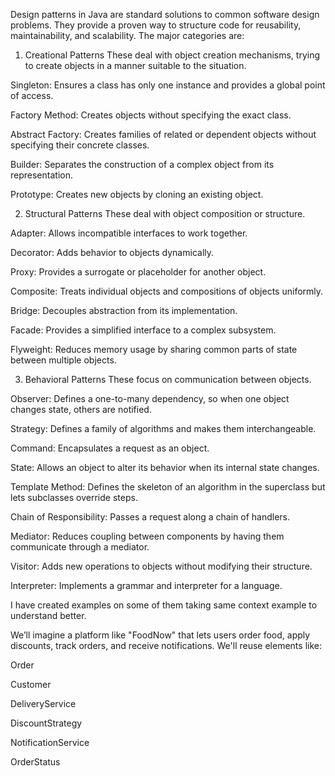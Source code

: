 Design patterns in Java are standard solutions to common software design problems. They provide a proven way to structure code for reusability, maintainability, and scalability. The major categories are:

1. Creational Patterns
These deal with object creation mechanisms, trying to create objects in a manner suitable to the situation.

Singleton: Ensures a class has only one instance and provides a global point of access.

Factory Method: Creates objects without specifying the exact class.

Abstract Factory: Creates families of related or dependent objects without specifying their concrete classes.

Builder: Separates the construction of a complex object from its representation.

Prototype: Creates new objects by cloning an existing object.


2. Structural Patterns
These deal with object composition or structure.

Adapter: Allows incompatible interfaces to work together.

Decorator: Adds behavior to objects dynamically.

Proxy: Provides a surrogate or placeholder for another object.

Composite: Treats individual objects and compositions of objects uniformly.

Bridge: Decouples abstraction from its implementation.

Facade: Provides a simplified interface to a complex subsystem.

Flyweight: Reduces memory usage by sharing common parts of state between multiple objects.


3. Behavioral Patterns
These focus on communication between objects.

Observer: Defines a one-to-many dependency, so when one object changes state, others are notified.

Strategy: Defines a family of algorithms and makes them interchangeable.

Command: Encapsulates a request as an object.

State: Allows an object to alter its behavior when its internal state changes.

Template Method: Defines the skeleton of an algorithm in the superclass but lets subclasses override steps.

Chain of Responsibility: Passes a request along a chain of handlers.

Mediator: Reduces coupling between components by having them communicate through a mediator.

Visitor: Adds new operations to objects without modifying their structure.

Interpreter: Implements a grammar and interpreter for a language.


I have created examples on some of them taking same context example to understand better.

We’ll imagine a platform like "FoodNow" that lets users order food, apply discounts, track orders, and receive notifications. We'll reuse elements like:

Order

Customer

DeliveryService

DiscountStrategy

NotificationService

OrderStatus